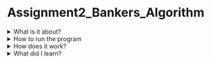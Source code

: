 # Assignment2_Bankers_Algorithm
<details>
  <summary>What is it about?</summary>
  <p>This program is to understand how deadlock works and how to pervent it.</p>
  <p>It runs though the processes and calculates the needed resources by taking the max resources it requires and subtract it from the allocated resources for each processes.</p>
  <p>If the needed resources is less than the available, it adds the allocated resources to the available resources.
  <p>This program works best on Linux.</p>
</details>
<details>
  <summary>How to run the program</summary>
  <ol>
    <li>Download the "Bankers_Algorithm.c".</li>
    <li>In terminal, set your directory to the location of "Bankers_Algorithm.c".</li>
    <li>Use gcc to complie the source code.</li>
      <ul>
        <li><code>$ gcc Bankers_Algorithm.c -o Bankers_Algorithm</code></li>
      </ul>
    <li>Run the program in terminal by entering the following command. If you closed the terminal or moved the object file, you must set or reset the directory to the location of the object file you just created.</li>
    <ul>
      <li><code>$ ./Bankers_Algorithm</code></li>
    </ul>
  </ol>
</details>
<details>
  <summary>How does it work?</summary>
  <p>The processes are borken up into three resources: A, B, C.</p>
  <p>Each process has allocated resources and has a max resources to complete the process.</p>
  <p>Max "A" resource is subtracted from allocatced "A" resource to calculate the needed resource for A. This step is repeated for B and C.</p>
  <p>If needed "A" resource is less than available "A", then it repeats the step for B and C. If not, it moves on to the next process.</p>
  <p>If all are true, the process will run and return the resources from the allocated to the available. For example, allocatated A is 2 and available A is 3, available A resource is updated to 5 because it is returning the allocated resources back to the available.</p>
  <p>It records which process was used so it can be skipped if it needs to go though the loop again. It also will keep track of which order the processes were executed.</p>
  <p>If all the processes were completed, the system is in a safe state. If not, the system is not in a safe state.</p>
</details>
<details>
  <summary>What did I learn?</summary>
  <p>Once I saw how the program was working from the example from <a href="https://www.geeksforgeeks.org/bankers-algorithm-in-operating-system-2/">geeksforgeeks.org</a>, it made a lot more sense to me.</p>
  <p>It helped me understand how to use flags to keep the system in a safe state and how to determain if the process was in a safe state or not.</p>
  <p>If all the values of <code>f[i]</code> were 1, then the system is in a safe state. If any value in the array was 0 then it was not.</p>
</details>
